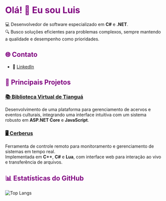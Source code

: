 # <span style="color:purple">Olá! 👋 Eu sou Luis </span>

💻 Desenvolvedor de software especializado em **C#** e **.NET**.  
🔍 Busco soluções eficientes para problemas complexos, sempre mantendo a qualidade e desempenho como prioridades.

## <span style="color:purple">🌐 Contato</span>
- 💼 [LinkedIn](https://www.linkedin.com/in/lthiagovs/)

## <span style="color:purple">🚀 Principais Projetos</span>

### [📚 Biblioteca Virtual de Tianguá](https://github.com/lthiagovs/biblioteca_virtual)
Desenvolvimento de uma plataforma para gerenciamento de acervos e eventos culturais, integrando uma interface intuitiva com um sistema robusto em **ASP.NET Core** e **JavaScript**.

### [🖥️ Cerberus]([Cerberus](https://github.com/lthiagovs/cerberus))
Ferramenta de controle remoto para monitoramento e gerenciamento de sistemas em tempo real.  
Implementada em **C++**, **C#** e **Lua**, com interface web para interação ao vivo e transferência de arquivos.

## <span style="color:purple">📊 Estatísticas do GitHub</span>
![Top Langs](https://github-readme-stats.vercel.app/api/top-langs/?username=lthiagovs&layout=compact&theme=tokyonight)
